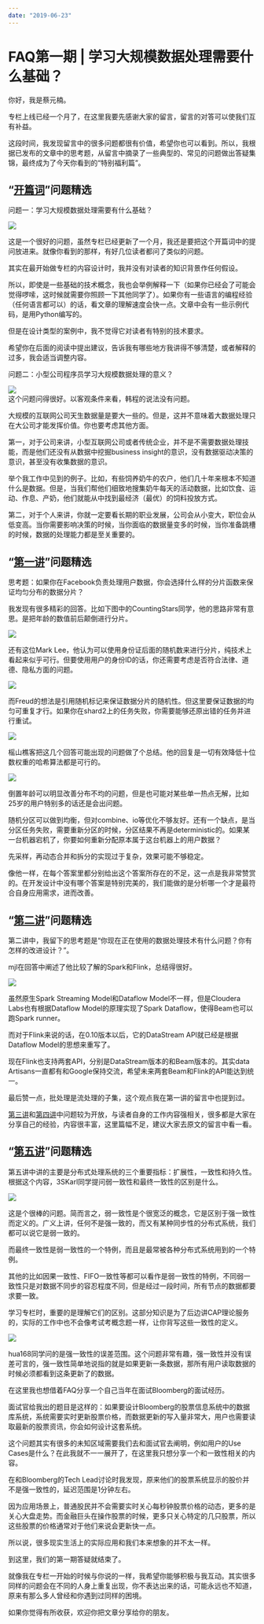 ```yaml
---
date: "2019-06-23"
---  
```

      
# FAQ第一期 | 学习大规模数据处理需要什么基础？
你好，我是蔡元楠。

专栏上线已经一个月了，在这里我要先感谢大家的留言，留言的对答可以使我们互有补益。

这段时间，我发现留言中的很多问题都很有价值，希望你也可以看到。所以，我根据已发布的文章中的思考题，从留言中摘录了一些典型的、常见的问题做出答疑集锦，最终成为了今天你看到的“特别福利篇”。

## “[开篇词](https://time.geekbang.org/column/article/90067)”问题精选

问题一：学习大规模数据处理需要有什么基础？

![](./httpsstatic001geekbangorgresourceimagea605a6b4f451fde7e70d80649889d4d9b005.jpg)

这是一个很好的问题，虽然专栏已经更新了一个月，我还是要把这个开篇词中的提问放进来。就像你看到的那样，有好几位读者都问了类似的问题。

其实在最开始做专栏的内容设计时，我并没有对读者的知识背景作任何假设。

所以，即使是一些基础的技术概念，我也会举例解释一下（如果你已经会了可能会觉得啰嗦，这时候就需要你照顾一下其他同学了）。如果你有一些语言的编程经验（任何语言都可以）的话，看文章的理解速度会快一点。文章中会有一些示例代码，是用Python编写的。

但是在设计类型的案例中，我不觉得它对读者有特别的技术要求。

希望你在后面的阅读中提出建议，告诉我有哪些地方我讲得不够清楚，或者解释的过多，我会适当调整内容。

问题二：小型公司程序员学习大规模数据处理的意义？

![](./httpsstatic001geekbangorgresourceimage768c763eefc53ce0e3c4ce07240328c8358c.jpg)  
这个问题问得很好。以客观条件来看，韩程的说法没有问题。

<!-- [[[read_end]]] -->

大规模的互联网公司天生数据量是要大一些的。但是，这并不意味着大数据处理只在大公司才能发挥价值。你也要考虑其他方面。

第一，对于公司来讲，小型互联网公司或者传统企业，并不是不需要数据处理技能，而是他们还没有从数据中挖掘business insight的意识，没有数据驱动决策的意识，甚至没有收集数据的意识。

举个我工作中见到的例子。比如，有些饲养奶牛的农户，他们几十年来根本不知道什么是数据。但是，当我们帮他们细致地搜集奶牛每天的活动数据，比如饮食、运动、作息、产奶，他们就能从中找到最经济（最优）的饲料投放方式。

第二，对于个人来讲，你就一定要看长期的职业发展，公司会从小变大，职位会从低变高。当你需要影响决策的时候，当你面临的数据量变多的时候，当你准备跳槽的时候，数据的处理能力都是至关重要的。

## “[第一讲](https://time.geekbang.org/column/article/90081)”问题精选

思考题：如果你在Facebook负责处理用户数据，你会选择什么样的分片函数来保证均匀分布的数据分片？

我发现有很多精彩的回答。比如下图中的CountingStars同学，他的思路非常有意思。是把年龄的数值前后颠倒进行分片。

![](./httpsstatic001geekbangorgresourceimageba33bae98a0e4b3c21418dd769fe96532433.jpg)

还有这位Mark Lee，他认为可以使用身份证后面的随机数来进行分片，纯技术上看起来似乎可行。但要使用用户的身份ID的话，你还需要考虑是否符合法律、道德、隐私方面的问题。

![](./httpsstatic001geekbangorgresourceimagea060a079de51a78ea36f01bde3a30da5a560.jpg)

而Freud的想法是引用随机标记来保证数据分片的随机性。但这里要保证数据的均匀可重复才行。如果你在shard2上的任务失败，你需要能够还原出错的任务并进行重试。

![](./httpsstatic001geekbangorgresourceimagebaccba4a945178f382ea11f4e32d24d7dacc.jpg)

榣山樵客把这几个回答可能出现的问题做了个总结。他的回复是一切有效降低十位数权重的哈希算法都是可行的。

![](./httpsstatic001geekbangorgresourceimagefe05fe092ac4cf0ae0d9562c0a1796460605.jpg)

倒置年龄可以明显改善分布不均的问题，但是也可能对某些单一热点无解，比如25岁的用户特别多的话还是会出问题。

随机分区可以做到均衡，但对combine、io等优化不够友好。还有一个缺点，是当分区任务失败，需要重新分区的时候，分区结果不再是deterministic的。如果某一台机器宕机了，你要如何重新分配原本属于这台机器上的用户数据？

先采样，再动态合并和拆分的实现过于复杂，效果可能不够稳定。

像他一样，在每个答案里都分别给出这个答案所存在的不足，这一点是我非常赞赏的。在开发设计中没有哪个答案是特别完美的，我们能做的是分析哪一个才是最符合自身应用需求，进而改善。

## “[第二讲](https://time.geekbang.org/column/article/90533)”问题精选

第二讲中，我留下的思考题是“你现在正在使用的数据处理技术有什么问题？你有怎样的改进设计？”。

mjl在回答中阐述了他比较了解的Spark和Flink，总结得很好。

![](./httpsstatic001geekbangorgresourceimageca68ca8501842f112eea2ae8e8c4d8ed6d68.jpg)

虽然原生Spark Streaming Model和Dataflow Model不一样，但是Cloudera Labs也有根据Dataflow Model的原理实现了Spark Dataflow，使得Beam也可以跑Spark runner。

而对于Flink来说的话，在0.10版本以后，它的DataStream API就已经是根据Dataflow Model的思想来重写了。

现在Flink也支持两套API，分别是DataStream版本的和Beam版本的。其实data Artisans一直都有和Google保持交流，希望未来两套Beam和Flink的API能达到统一。

最后赞一点，批处理是流处理的子集，这个观点我在第一讲的留言中也提到过。

[第三讲](https://time.geekbang.org/column/article/91125)和[第四讲](https://time.geekbang.org/column/article/91166)中问题较为开放，与读者自身的工作内容强相关，很多都是大家在分享自己的经验，内容很丰富，这里篇幅不足，建议大家去原文的留言中看一看。

## “[第五讲](https://time.geekbang.org/column/article/91647)”问题精选

第五讲中讲的主要是分布式处理系统的三个重要指标：扩展性，一致性和持久性。根据这个内容，3SKarl同学提问弱一致性和最终一致性的区别是什么。

![](./httpsstatic001geekbangorgresourceimaged9a4d9d1829450683fbe555674c11dec61a4.jpg)

这是个很棒的问题。简而言之，弱一致性是个很宽泛的概念，它是区别于强一致性而定义的。广义上讲，任何不是强一致的，而又有某种同步性的分布式系统，我们都可以说它是弱一致的。

而最终一致性是弱一致性的一个特例，而且是最常被各种分布式系统用到的一个特例。

其他的比如因果一致性、FIFO一致性等都可以看作是弱一致性的特例，不同弱一致性只是对数据不同步的容忍程度不同，但是经过一段时间，所有节点的数据都要求要一致。

学习专栏时，重要的是理解它们的区别。这部分知识是为了后边讲CAP理论服务的，实际的工作中也不会像考试考概念题一样，让你背写这些一致性的定义。

![](./httpsstatic001geekbangorgresourceimage4a544a5e3922d78ec17c269691cc49869e54.jpg)

hua168同学问的是强一致性的误差范围。这个问题非常有趣，强一致性并没有误差可言的，强一致性简单地说指的就是如果更新一条数据，那所有用户读取数据的时候必须都看到这条更新了的数据。

在这里我也想借着FAQ分享一个自己当年在面试Bloomberg的面试经历。

面试官给我出的题目是这样的：如果要设计Bloomberg的股票信息系统中的数据库系统，系统需要实时更新股票价格，而数据更新的写入量非常大，用户也需要读取最新的股票资讯，你会如何设计这套系统。

这个问题其实有很多的未知区域需要我们去和面试官去阐明，例如用户的Use Cases是什么？在此我就不一一展开了，在这里我只想分享一个和一致性相关的内容。

在和Bloomberg的Tech Lead讨论时我发现，原来他们的股票系统显示的股价并不是强一致性的，延迟范围是1分钟左右。

因为应用场景上，普通股民并不会需要实时关心每秒钟股票价格的动态，更多的是关心大盘走势。而金融巨头在操作股票的时候，更多只关心特定的几只股票，所以这些股票的价格通常对于他们来说会更新快一点。

所以说，很多现实生活上的实际应用和我们本来想象的并不太一样。

到这里，我们的第一期答疑就结束了。

就像我在专栏一开始的时候与你说的一样，我希望你能够积极与我互动。其实很多同样的问题会在不同的人身上重复出现，你不表达出来的话，可能永远也不知道，原来有那么多人曾经和你遇到过同样的困境。

如果你觉得有所收获，欢迎你把文章分享给你的朋友。